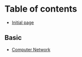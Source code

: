 # Table of contents

* [Initial page](README.md)

## Basic <a id="java-jvm-computer-network-operation-systems"></a>

* [Computer Network](java-jvm-computer-network-operation-systems/computer-network.md)

